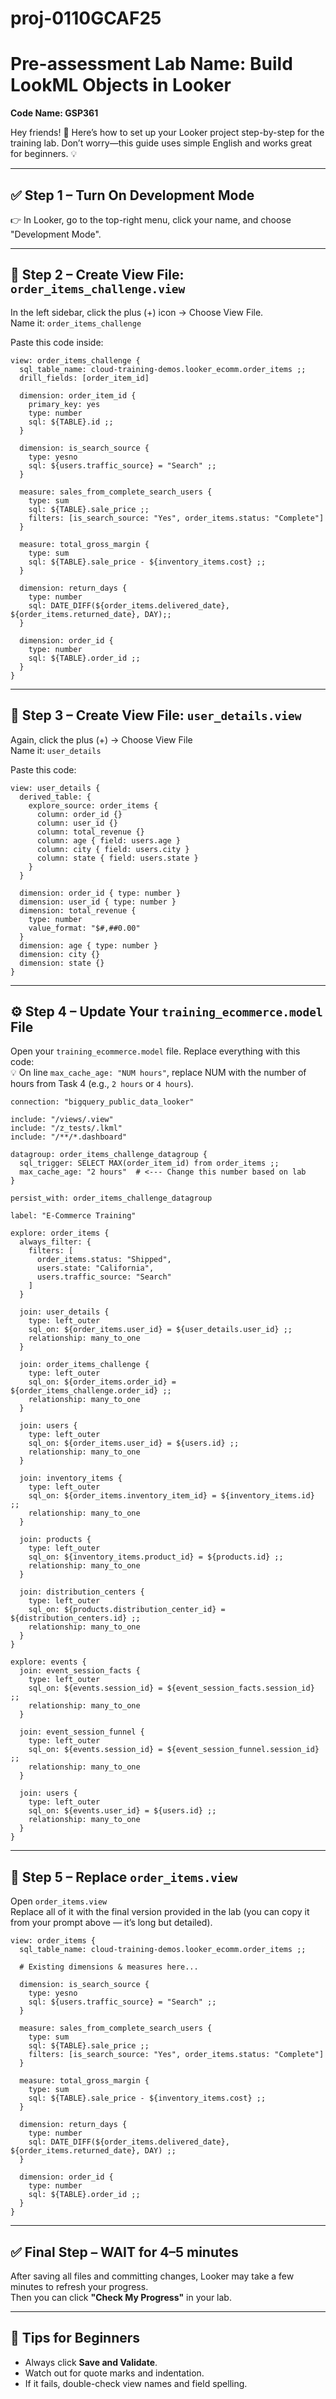 # proj-0110GCAF25


# Pre-assessment Lab Name: Build LookML Objects in Looker  
**Code Name: GSP361**

Hey friends! 👋 Here’s how to set up your Looker project step-by-step for the training lab. Don’t worry—this guide uses simple English and works great for beginners. 💡

---

## ✅ Step 1 – Turn On Development Mode  
👉 In Looker, go to the top-right menu, click your name, and choose "Development Mode".

---

## 📁 Step 2 – Create View File: `order_items_challenge.view`  
In the left sidebar, click the plus (+) icon → Choose View File.  
Name it: `order_items_challenge`  

Paste this code inside:

```lookml
view: order_items_challenge {
  sql_table_name: cloud-training-demos.looker_ecomm.order_items ;;
  drill_fields: [order_item_id]

  dimension: order_item_id {
    primary_key: yes
    type: number
    sql: ${TABLE}.id ;;
  }

  dimension: is_search_source {
    type: yesno
    sql: ${users.traffic_source} = "Search" ;;
  }

  measure: sales_from_complete_search_users {
    type: sum
    sql: ${TABLE}.sale_price ;;
    filters: [is_search_source: "Yes", order_items.status: "Complete"]
  }

  measure: total_gross_margin {
    type: sum
    sql: ${TABLE}.sale_price - ${inventory_items.cost} ;;
  }

  dimension: return_days {
    type: number
    sql: DATE_DIFF(${order_items.delivered_date}, ${order_items.returned_date}, DAY);;
  }

  dimension: order_id {
    type: number
    sql: ${TABLE}.order_id ;;
  }
}
```

---

## 📁 Step 3 – Create View File: `user_details.view`  
Again, click the plus (+) → Choose View File  
Name it: `user_details`  

Paste this code:

```lookml
view: user_details {
  derived_table: {
    explore_source: order_items {
      column: order_id {}
      column: user_id {}
      column: total_revenue {}
      column: age { field: users.age }
      column: city { field: users.city }
      column: state { field: users.state }
    }
  }

  dimension: order_id { type: number }
  dimension: user_id { type: number }
  dimension: total_revenue {
    type: number
    value_format: "$#,##0.00"
  }
  dimension: age { type: number }
  dimension: city {}
  dimension: state {}
}
```

---

## ⚙️ Step 4 – Update Your `training_ecommerce.model` File  
Open your `training_ecommerce.model` file. Replace everything with this code:  
💡 On line `max_cache_age: "NUM hours"`, replace NUM with the number of hours from Task 4 (e.g., `2 hours` or `4 hours`).

```lookml
connection: "bigquery_public_data_looker"

include: "/views/.view"
include: "/z_tests/.lkml"
include: "/**/*.dashboard"

datagroup: order_items_challenge_datagroup {
  sql_trigger: SELECT MAX(order_item_id) from order_items ;;
  max_cache_age: "2 hours"  # <--- Change this number based on lab
}

persist_with: order_items_challenge_datagroup

label: "E-Commerce Training"

explore: order_items {
  always_filter: {
    filters: [
      order_items.status: "Shipped",
      users.state: "California",
      users.traffic_source: "Search"
    ]
  }

  join: user_details {
    type: left_outer
    sql_on: ${order_items.user_id} = ${user_details.user_id} ;;
    relationship: many_to_one
  }

  join: order_items_challenge {
    type: left_outer
    sql_on: ${order_items.order_id} = ${order_items_challenge.order_id} ;;
    relationship: many_to_one
  }

  join: users {
    type: left_outer
    sql_on: ${order_items.user_id} = ${users.id} ;;
    relationship: many_to_one
  }

  join: inventory_items {
    type: left_outer
    sql_on: ${order_items.inventory_item_id} = ${inventory_items.id} ;;
    relationship: many_to_one
  }

  join: products {
    type: left_outer
    sql_on: ${inventory_items.product_id} = ${products.id} ;;
    relationship: many_to_one
  }

  join: distribution_centers {
    type: left_outer
    sql_on: ${products.distribution_center_id} = ${distribution_centers.id} ;;
    relationship: many_to_one
  }
}

explore: events {
  join: event_session_facts {
    type: left_outer
    sql_on: ${events.session_id} = ${event_session_facts.session_id} ;;
    relationship: many_to_one
  }

  join: event_session_funnel {
    type: left_outer
    sql_on: ${events.session_id} = ${event_session_funnel.session_id} ;;
    relationship: many_to_one
  }

  join: users {
    type: left_outer
    sql_on: ${events.user_id} = ${users.id} ;;
    relationship: many_to_one
  }
}
```

---

## 📁 Step 5 – Replace `order_items.view`  
Open `order_items.view`  
Replace all of it with the final version provided in the lab (you can copy it from your prompt above — it’s long but detailed).

```lookml
view: order_items {
  sql_table_name: cloud-training-demos.looker_ecomm.order_items ;;

  # Existing dimensions & measures here...

  dimension: is_search_source {
    type: yesno
    sql: ${users.traffic_source} = "Search" ;;
  }

  measure: sales_from_complete_search_users {
    type: sum
    sql: ${TABLE}.sale_price ;;
    filters: [is_search_source: "Yes", order_items.status: "Complete"]
  }

  measure: total_gross_margin {
    type: sum
    sql: ${TABLE}.sale_price - ${inventory_items.cost} ;;
  }

  dimension: return_days {
    type: number
    sql: DATE_DIFF(${order_items.delivered_date}, ${order_items.returned_date}, DAY) ;;
  }

  dimension: order_id {
    type: number
    sql: ${TABLE}.order_id ;;
  }
}
```


---

## ✅ Final Step – WAIT for 4–5 minutes  
After saving all files and committing changes, Looker may take a few minutes to refresh your progress.  
Then you can click **"Check My Progress"** in your lab.

---

## 🧠 Tips for Beginners  
- Always click **Save and Validate**.  
- Watch out for quote marks and indentation.  
- If it fails, double-check view names and field spelling.

